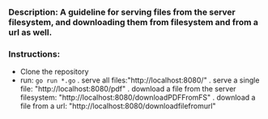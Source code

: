 ### Description: A guideline for serving files from the server filesystem, and downloading them from filesystem and from a url as well.

### Instructions:

- Clone the repository
- run: `go run *.go`
  . serve all files:"http://localhost:8080/"
  . serve a single file: "http://localhost:8080/pdf"
  . download a file from the server filesystem: "http://localhost:8080/downloadPDFFromFS"
  . download a file from a url: "http://localhost:8080/downloadfilefromurl"
